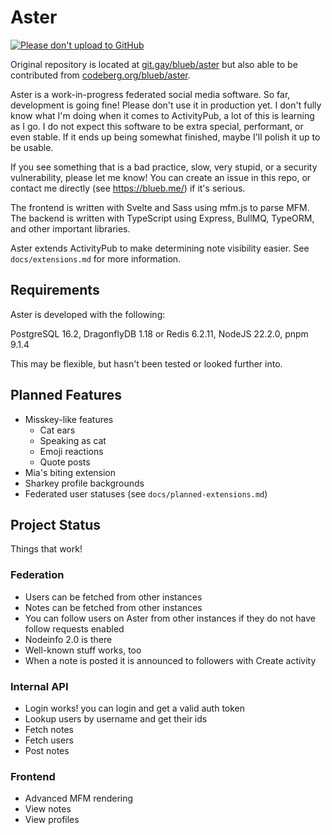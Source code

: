# Aster

[![Please don't upload to GitHub](https://nogithub.codeberg.page/badge.svg)](https://nogithub.codeberg.page)

Original repository is located at [git.gay/blueb/aster](https://git.gay/blueb/aster) but also able to be contributed from [codeberg.org/blueb/aster](https://codeberg.org/blueb/aster).

Aster is a work-in-progress federated social media software. So far, development is going fine! Please don't use it in production yet.
I don't fully know what I'm doing when it comes to ActivityPub, a lot of this is learning as I go.
I do not expect this software to be extra special, performant, or even stable. If it ends up being somewhat finished, maybe I'll polish it up to be usable.

If you see something that is a bad practice, slow, very stupid, or a security vulnerability, please let me know! You can create an issue in this repo, or contact me directly (see https://blueb.me/) if it's serious.

The frontend is written with Svelte and Sass using mfm.js to parse MFM.
The backend is written with TypeScript using Express, BullMQ, TypeORM, and other important libraries.

Aster extends ActivityPub to make determining note visibility easier. See `docs/extensions.md` for more information.

## Requirements

Aster is developed with the following:

PostgreSQL 16.2,
DragonflyDB 1.18 or Redis 6.2.11,
NodeJS 22.2.0,
pnpm 9.1.4

This may be flexible, but hasn't been tested or looked further into.

## Planned Features

-   Misskey-like features
    -   Cat ears
    -   Speaking as cat
    -   Emoji reactions
    -   Quote posts
-   Mia's biting extension
-   Sharkey profile backgrounds
-   Federated user statuses (see `docs/planned-extensions.md`)

## Project Status

Things that work!

### Federation

-   Users can be fetched from other instances
-   Notes can be fetched from other instances
-   You can follow users on Aster from other instances if they do not have follow requests enabled
-   Nodeinfo 2.0 is there
-   Well-known stuff works, too
-   When a note is posted it is announced to followers with Create activity

### Internal API

-   Login works! you can login and get a valid auth token
-   Lookup users by username and get their ids
-   Fetch notes
-   Fetch users
-   Post notes

### Frontend

-   Advanced MFM rendering
-   View notes
-   View profiles
